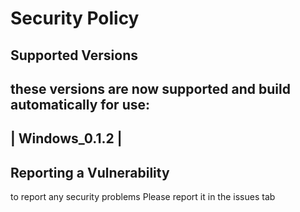 # Security Policy

## Supported Versions

these versions are now supported and build automatically for use:
--------------------
| Windows_0.1.2    |
--------------------

## Reporting a Vulnerability

to report any security problems Please report it in the issues tab 
